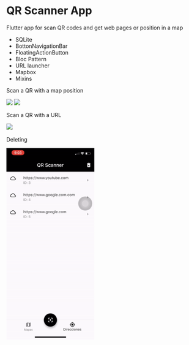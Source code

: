 # QR Scanner App

Flutter app for scan QR codes and get web pages or position in a map

- SQLite
- BottonNavigationBar
- FloatingActionButton
- Bloc Pattern
- URL launcher
- Mapbox
- Mixins 


Scan a QR with a map position

<img src="https://github.com/RodrigoPorras/qr_reader_web_maps/blob/master/gifs/map.gif" height="500" />
<img src="https://github.com/RodrigoPorras/qr_reader_web_maps/blob/master/gifs/map2.gif" height="500" />

Scan a QR with a URL

<img src="https://github.com/RodrigoPorras/qr_reader_web_maps/blob/master/gifs/page.gif" height="500" />

Deleting 

<img src="https://github.com/RodrigoPorras/qr_reader_web_maps/blob/master/gifs/deleting.gif" height="500" />
